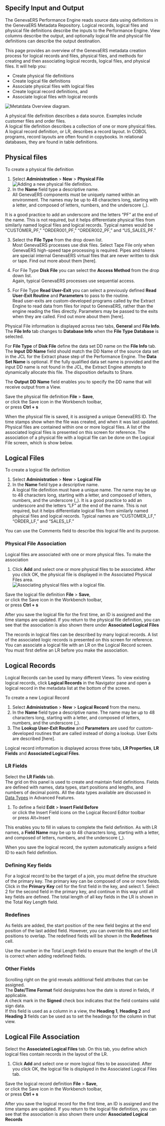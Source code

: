 ## Specify Input and Output 

The GenevaERS Performance Engine reads source data using definitions in the GenevaERS Metadata Repository. Logical records, logical files and physical file definitions describe the inputs to the Performance Engine. View columns describe the output, and optionally logical file and physical file definitions can describe the output destination.

This page provides an overview of the GenevaERS metadata creation process for logical records and files, physical files, and methods for creating and then associating logical records, logical files, and physical files. It will help you:

- Create physical file definitions
- Create logical file definitions
- Associate physical files with logical files
- Create logical record definitions, and
- Associate logical files with logical records

![Metatdata Overview diagram.](../../images/Module9-Metadata_Creation/Module9_Slide3.jpeg)

A physical file definition describes a data source. Examples include customer files and order files.  
A logical file definition describes a collection of one or more physical files.  
A logical record definition, or LR, describes a record layout. In COBOL programs, record layouts are often found in copybooks. In relational databases, they are found in table definitions.

## Physical files

To create a physical file definition

1. Select **Administration** > **New** > **Physical File**  
![Adding a new physical file definition.](../../images/NewPF.png)
2. In the **Name** field type a descriptive name.  
All GenevaERS components must be uniquely named within an environment. The names may be up to 48 characters long, starting with a letter, and composed of letters, numbers, and the underscore (_).  
  
It is a good practice to add an underscore and the letters “PF” at the end of the name. This is not required, but it helps differentiate physical files from similarly named logical files and logical records. Typical names would be “CUSTOMER_PF,” “ORDER001_PF,” “ORDER002_PF,” and “US_SALES_PF.”

3. Select the **File Type** from the drop down list.  
Most GenevaERS processes use disk files. Select Tape File only when GenevaERS high-speed tape processing is required. Pipes and tokens are special internal GenevaERS virtual files that are never written to disk or tape. Find out more about them [here].  

4. For File Type **Disk File** you can select the **Access Method** from the drop down list.  
Again, typical GenevaERS processes use sequential access.  
  
5. For File Type **Read User-Exit** you can select a previously defined **Read User-Exit Routine** and **Parameters** to pass to the routine.  
Read user-exits are custom-developed programs called by the Extract Engine to read data from files for input to GenevaERS, rather than the engine reading the files directly. Parameters may be passed to the exits when they are called. Find out more about them [here].

Physical File information is displayed across two tabs, **General** and **File Info**. The **File Info** tab changes to **Database Info** when the **File Type** **Database** is selected.  

For **File Type** of **Disk File** define the data set DD name on the **File Info** tab.  
The **Input** **DD Name** field should match the DD Name of the source data set in the JCL for the Extract phase step of the Performance Engine.
The **Data Set Name** is optional. If the fully qualified data set name is provided and the input DD name is not found in the JCL, the Extract Engine attempts to dynamically allocate this file. The disposition defaults to Share.

The **Output** **DD Name** field enables you to specify the DD name that will receive output from a View. 

Save the physical file definition **File** > **Save**,  
   or click the Save icon in the Workbench toolbar,  
   or press **Ctrl + s**

When the physical file is saved, it is assigned a unique GenevaERS ID. The time stamps show when the file was created, and when it was last updated. 
Physical files are contained within one or more logical files. A list of the associated logical files is presented on this screen for reference. The association of a physical file with a logical file can be done on the Logical File screen, which is show below.

## Logical Files

To create a logical file definition

1. Select **Administration** > **New** > **Logical File**  
2. In the **Name** field type a descriptive name.  
A logical file definition must have a unique name. The name may be up to 48 characters long, starting with a letter, and composed of letters, numbers, and the underscore (_). It is a good practice to add an underscore and the letters “LF” at the end of the name. This is not required, but it helps differentiate logical files from similarly named physical files and logical records. Typical names are “CUSTOMER_LF,” “ORDER_LF,” and “SALES_LF.”

You can use the Comments field to describe this logical file and its purpose.

### Physical File Association

Logical files are associated with one or more physical files. To make the association
1. Click **Add** and select one or more physical files to be associated. After you click OK, the physical file is displayed in the Associated Physical Files area.  
![Associating physical files with a logical file.](../../images/AssociatePFs.png)

Save the logical file definition **File** > **Save**,  
   or click the Save icon in the Workbench toolbar,  
   or press **Ctrl + s**

After you save the logical file for the first time, an ID is assigned and the time stamps are updated. If you return to the physical file definition, you can see that the association is also shown there under **Associated Logical Files** 

The records in logical files can be described by many logical records. A list of the associated logic records is presented on this screen for reference. You can associate a logical file with an LR on the Logical Record screen. You must first define an LR before you make the association.

## Logical Records

Logical Records can be used by many different Views. To view existing logical records, click **Logical Records** in the Navigator pane and open a logical record in the metadata list at the bottom of the screen.

To create a new Logical Record

1. Select **Administration** > **New** > **Logical Record** from the menu.
2. In the **Name** field type a descriptive name. 
The name may be up to 48 characters long, starting with a letter, and composed of letters, numbers, and the underscore (_).  
3. The **Lookup User-Exit Routine** and **Parameters** are used for custom-developed routines that are called instead of doing a lookup. User Exits are described [here].

Logical record information is displayed across three tabs, **LR Properties**, **LR Fields** and **Associated Logical Files**.  

### LR Fields

Select the **LR Fields** tab.  
The grid on this panel is used to create and maintain field definitions. Fields are defined with names, data types, start positions and lengths, and numbers of decimal points. All the data types available are discussed in [Data Types](../../AdvancedFeatures/MetaData/DataTypes.md) in Advanced Features.

1. To define a field **Edit** > **Insert Field Before**  
   or click the Insert Field icons on the Logical Record Editor toolbar  
   or press Alt+Insert  

This enables you to fill in values to complete the field definition. As with LR names, a **Field Name** may be up to 48 characters long, starting with a letter, and composed of letters, numbers, and the underscore (_).  

When you save the logical record, the system automatically assigns a field ID to each field definition.

### Defining Key fields

For a logical record to be the target of a join, you must define the structure of the primary key. The primary key can be composed of one or more fields. Click in the **Primary Key** cell for the first field in the key, and select 1. Select 2 for the second field in the primary key, and continue in this way until all key fields are defined. The total length of all key fields in the LR is shown in the Total Key Length field.

### Redefines

As fields are added, the start position of the new field begins at the end position of the last added field. However, you can override this and set field positions to overlap. The redefined fields will be shown in the **Redefines** cell.

Use the number in the Total Length field to ensure that the length of the LR is correct when adding redefined fields.

### Other Fields

Scrolling right on the grid reveals additional field attributes that can be assigned.  
The **Date/Time Format** field designates how the date is stored in fields, if applicable.  
A check mark in the **Signed** check box indicates that the field contains valid sign data.  
If this field is used as a column in a view, the **Heading 1**, **Heading 2** and **Heading 3** fields can be used as to set the headings for the column in that view.

## Logical File Association

Select the **Associated Logical Files** tab. On this tab, you define which logical files contain records in the layout of the LR. 
  
1. Click **Add** and select one or more logical files to be associated. After you click OK, the logical file is displayed in the Associated Logical Files tab.  

Save the logical record definition **File** > **Save**,  
   or click the Save icon in the Workbench toolbar,  
   or press **Ctrl + s**

After you save the logical record for the first time, an ID is assigned and the time stamps are updated. If you return to the logical file definition, you can see that the association is also shown there under **Associated Logical Records** 
